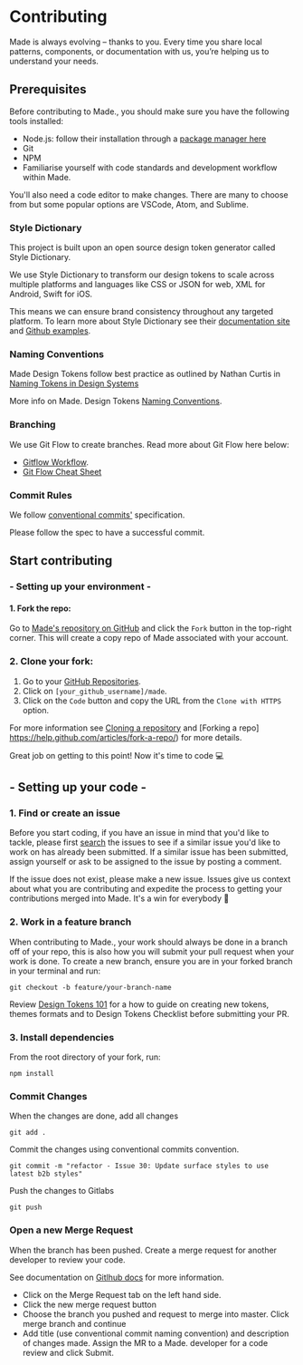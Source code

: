 # Contributing

Made is always evolving – thanks to you. Every time you share local patterns, components, or documentation with us, you’re helping us to understand your needs.

## Prerequisites

Before contributing to Made., you should make sure you have the following tools installed:

- Node.js: follow their installation through a [package manager here](https://nodejs.org/en/download/package-manager/)
- Git
- NPM
- Familiarise yourself with code standards and development workflow within Made.

You'll also need a code editor to make changes. There are many to choose from but some popular options are VSCode, Atom, and Sublime.

### Style Dictionary

This project is built upon an open source design token generator called Style Dictionary. 

We use Style Dictionary to transform our design tokens to scale across multiple platforms and languages like CSS or JSON for web, XML for Android, Swift for iOS.  

This means we can ensure brand consistency throughout any targeted platform. To learn more about Style Dictionary see their [documentation site](https://amzn.github.io/style-dictionary/#/) and [Github examples](https://github.com/amzn/style-dictionary).

### Naming Conventions

Made Design Tokens follow best practice as outlined by Nathan Curtis in [Naming Tokens in Design Systems](https://medium.com/eightshapes-llc/naming-tokens-in-design-systems-9e86c7444676)

More info on Made. Design Tokens [Naming Conventions](./NAMING-CONVENTIONS.md).

### Branching 

We use Git Flow to create branches. Read more about Git Flow here below:

* [Gitflow Workflow](https://confluence.mastercard.int/display/MAPI/Gitflow+Workflow). 
* [Git Flow Cheat Sheet](https://danielkummer.github.io/git-flow-cheatsheet/)

### Commit Rules 
We follow [conventional commits'](https://www.conventionalcommits.org/en/v1.0.0/) specification.

Please follow the spec to have a successful commit.

## Start contributing

###  - Setting up your environment -

#### 1. Fork the repo:

Go to [Made's repository on GitHub](https://github.com/Mastercard/)
and click the `Fork` button in the top-right corner. This will create a copy
repo of Made associated with your account.

### 2. Clone your fork:

1.  Go to your [GitHub Repositories](https://github.com/settings/repositories).
2.  Click on `[your_github_username]/made`.
3.  Click on the `Code` button and copy the URL from the `Clone with HTTPS` option.

For more information see [Cloning a repository](https://docs.github.com/en/repositories/creating-and-managing-repositories/cloning-a-repository) and [Forking a repo] https://help.github.com/articles/fork-a-repo/) for more details.

Great job on getting to this point! Now it's time to code :computer:

## - Setting up your code -

### 1. Find or create an issue

Before you start coding, if you have an issue in mind that you'd like to tackle,
please first [search](https://github.com/Mastercard/made/issues) the
issues to see if a similar issue you'd like to work on has already been
submitted. If a similar issue has been submitted, assign yourself or ask to be
assigned to the issue by posting a comment.

If the issue does not exist, please make a new issue. Issues give us context
about what you are contributing and expedite the process to getting your
contributions merged into Made. It's a win for everybody :tada:


### 2. Work in a feature branch
When contributing to Made., your work should always be done in a branch off of your repo, this is also how you will submit your pull request when your work is done. To create a new branch, ensure you are in your forked branch in your terminal and run:

```
git checkout -b feature/your-branch-name
```

Review [Design Tokens 101](./DESIGN-TOKENS-101.md) for a how to guide on creating new tokens, themes formats and to Design Tokens Checklist before submitting your PR.

### 3. Install dependencies

From the root directory of your fork, run:

`npm install`


### Commit  Changes 
When the changes are done, add all changes

`git add .`

Commit the changes using conventional commits convention. 

```git commit -m "refactor - Issue 30: Update surface styles to use latest b2b styles"```

Push the changes to Gitlabs

```git push```

### Open a new Merge Request 

When the branch has been pushed. Create a merge request for another developer to review your code. 

See documentation on [Gitlhub docs]([https://docs.gitlab.com/ee/user/project/merge_requests/creating_merge_requests.html](https://docs.github.com/en/pull-requests/collaborating-with-pull-requests/proposing-changes-to-your-work-with-pull-requests/creating-a-pull-request)) for more information.

- Click on the Merge Request tab on the left hand side.
- Click the new merge request button
- Choose the branch you pushed and request to merge into master. Click merge branch and continue
- Add title (use conventional commit naming convention) and description of changes made. Assign the MR to a Made. developer for a code review and click Submit.
